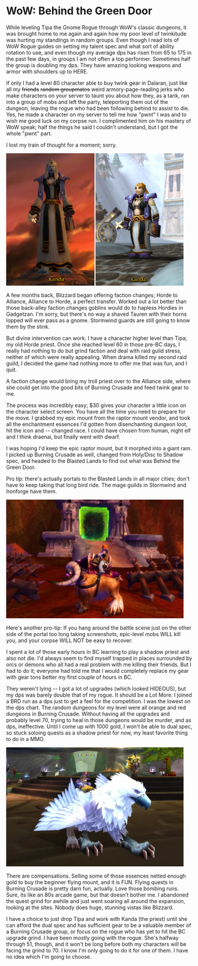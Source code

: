 # WoW: Behind the Green Door

While leveling Tipa the Gnome Rogue through WoW's classic dungeons, it was brought home to me again and again how my poor level of twinkitude was hurting my standings in random groups. Even though I read lots of WoW Rogue guides on setting my talent spec and what sort of ability rotation to use, and even though my average dps has risen from 65 to 175 in the past few days, in groups I am not often a top performer. Sometimes half the group is doubling my dps. They have amazing looking weapons and armor with shoulders up to HERE.

If only I had a level 80 character able to buy twink gear in Dalaran, just like all my ~~friends~~ ~~random groupmates~~ weird armory-page-reading jerks who make characters on your server to taunt you about how they, as a tank, ran into a group of mobs and left the party, teleporting them out of the dungeon, leaving the rogue who had been following behind to assist to die. Yes, he made a character on my server to tell me how "pwnt" I was and to wish me good luck on my corpse run. I complimented him on his mastery of WoW speak; half the things he said I couldn't understand, but I got the whole "pwnt" part.

I lost my train of thought for a moment; sorry.

![](../uploads/2009/12/faction-480x357.png "Take a walk on the Alliance side")

A few months back, Blizzard began offering faction changes; Horde to Alliance, Alliance to Horde, a perfect transfer. Worked out a lot better than those back-alley faction changes goblins would do to hapless Hordies in Gadgetzan. I'm sorry, but there's no way a shaved Tauren with their horns lopped will ever pass as a gnome. Stormwind guards are still going to know them by the stink.

But divine intervention can work. I have a character higher level than Tipa; my old Horde priest. Once she reached level 60 in those pre-BC days, I really had nothing to do but grind faction and deal with raid guild stress, neither of which were really appealing. When drama killed my second raid guild, I decided the game had nothing more to offer me that was fun, and I quit.

A faction change would bring my troll priest over to the Alliance side, where she could get into the good bits of Burning Crusade and feed twink gear to me.

The process was incredibly easy; $30 gives your character a little icon on the character select screen. You have all the time you need to prepare for the move. I grabbed my epic mount from the raptor mount vendor, and took all the enchantment essences I'd gotten from disenchanting dungeon loot, hit the icon and -- changed race. I could have chosen from human, night elf and I think draenai, but finally went with dwarf.

I was hoping I'd keep the epic raptor mount, but it morphed into a giant ram. I picked up Burning Crusade as well, changed from Holy/Disc to Shadow spec, and headed to the Blasted Lands to find out what was Behind the Green Door.

Pro tip: there's actually portals to the Blasted Lands in all major cities; don't have to keep taking that long bird ride. The mage guilds in Stormwind and Ironforge have them.

![](../uploads/2009/12/WoW-2009-12-25-12-25-41-28-480x320.jpg "What is Behind the Green Door?")

Here's another pro-tip: If you hang around the battle scene just on the other side of the portal too long taking screenshots, epic-level mobs WILL kill you, and your corpse WILL NOT be easy to recover.

I spent a lot of those early hours in BC learning to play a shadow priest and also not die. I'd always seem to find myself trapped in places surrounded by orcs or demons who all had a real problem with me killing their friends. But I had to do it; everyone had told me that I would completely replace my gear with gear tons better my first couple of hours in BC.

They weren't lying -- I got a lot of upgrades (which looked HIDEOUS), but my dps was barely double that of my rogue. It should be a Lot More. I joined a BRD run as a dps just to get a feel for the competition. I was the lowest on the dps chart. The random dungeons for my level were all orange and red dungeons in Burning Crusade. Without having all the upgrades and probably level 70, trying to heal in those dungeons would be murder, and as dps, ineffective. Until I come up with 1000 gold, I won't be able to dual spec, so stuck soloing quests as a shadow priest for now, my least favorite thing to do in a MMO.

![](../uploads/2009/12/WoW-2009-12-26-23-05-20-92-480x321.jpg "A Griffon of Her Own")

There are compensations. Selling some of those essences netted enough gold to buy the beginner flying mount, and it is FUN. Flying quests in Burning Crusade is pretty darn fun, actually. Love those bombing runs. Sure, its like an 80s arcade game, but that doesn't bother me. I abandoned the quest grind for awhile and just went soaring all around the expansion, looking at the sites. Nobody does huge, stunning vistas like Blizzard.

I have a choice to just drop Tipa and work with Kanda (the priest) until she can afford the dual spec and has sufficient gear to be a valuable member of a Burning Crusade group, or focus on the rogue who has yet to hit the BC upgrade grind. I have been mostly going with the rogue. She's halfway through 51, though, and it won't be long before both my characters will be facing the grind to 70. I know I'm only going to do it for one of them. I have no idea which I'm going to choose.

